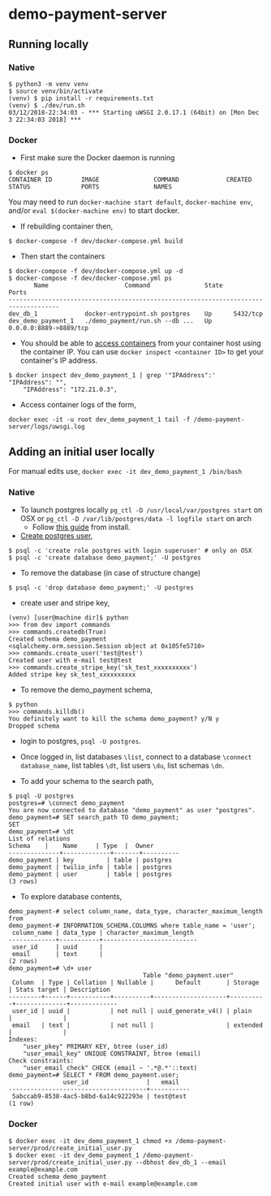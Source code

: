 # demo-payment-server

## Running locally
### Native

```
$ python3 -m venv venv
$ source venv/bin/activate
(venv) $ pip install -r requirements.txt
(venv) $ ./dev/run.sh
03/12/2018-22:34:03 - *** Starting uWSGI 2.0.17.1 (64bit) on [Mon Dec  3 22:34:03 2018] ***
```

### Docker

* First make sure the Docker daemon is running

```
$ docker ps
CONTAINER ID        IMAGE               COMMAND             CREATED             STATUS              PORTS               NAMES
```

You may need to run `docker-machine start default`, `docker-machine env`,
and/or `eval $(docker-machine env)` to start docker.

* If rebuilding container then,

```
$ docker-compose -f dev/docker-compose.yml build
```

* Then start the containers

```
$ docker-compose -f dev/docker-compose.yml up -d
$ docker-compose -f dev/docker-compose.yml ps
       Name                     Command               State           Ports
------------------------------------------------------------------------------------
dev_db_1             docker-entrypoint.sh postgres    Up      5432/tcp
dev_demo_payment_1   ./demo_payment/run.sh --db ...   Up      0.0.0.0:8889->8889/tcp            
```

* You should be able to [access containers](https://github.com/docker/for-win/issues/221#issuecomment-260028907)
from your container host using the container IP. You can use
`docker inspect <container ID>` to get your container's IP address.

```
$ docker inspect dev_demo_payment_1 | grep '"IPAddress":'
"IPAddress": "",
    "IPAddress": "172.21.0.3",
```

* Access container logs of the form,

```
docker exec -it -u root dev_demo_payment_1 tail -f /demo-payment-server/logs/uwsgi.log
```

## Adding an initial user locally

For manual edits use, `docker exec -it dev_demo_payment_1 /bin/bash`

### Native

* To launch postgres locally `pg_ctl -D /usr/local/var/postgres start` on OSX
  or `pg_ctl -D /var/lib/postgres/data -l logfile start` on arch
  * Follow [this guide](https://linuxhint.com/install-postgresql-10-arch-linux/)
    from install.
* [Create postgres user](https://www.postgresql.org/docs/current/sql-createrole.html),

```
$ psql -c 'create role postgres with login superuser' # only on OSX
$ psql -c 'create database demo_payment;' -U postgres
```

* To remove the database (in case of structure change)

```
$ psql -c 'drop database demo_payment;' -U postgres
```

* create user and stripe key,

```
(venv) [user@machine dir]$ python
>>> from dev import commands
>>> commands.createdb(True)
Created schema demo_payment
<sqlalchemy.orm.session.Session object at 0x105fe5710>
>>> commands.create_user('test@test')
Created user with e-mail test@test
>>> commands.create_stripe_key('sk_test_xxxxxxxxxx')
Added stripe key sk_test_xxxxxxxxxx
```

* To remove the demo_payment schema,

```
$ python
>>> commands.killdb()
You definitely want to kill the schema demo_payment? y/N y
Dropped schema
```

* login to postgres, `psql -U postgres`.
* Once logged in, list databases `\list`, connect to a database
  `\connect database_name`, list tables `\dt`, list users `\du`, list schemas
  `\dn`.

* To add your schema to the search path,

```
$ psql -U postgres
postgres=# \connect demo_payment
You are now connected to database "demo_payment" as user "postgres".
demo_payment=# SET search_path TO demo_payment;
SET
demo_payment=# \dt
List of relations
Schema    |    Name     | Type  |  Owner
--------------+-------------+-------+----------
demo_payment | key         | table | postgres
demo_payment | twilio_info | table | postgres
demo_payment | user        | table | postgres
(3 rows)
```

* To explore database contents,

```
demo_payment-# select column_name, data_type, character_maximum_length from
demo_payment-# INFORMATION_SCHEMA.COLUMNS where table_name = 'user';
 column_name | data_type | character_maximum_length
-------------+-----------+--------------------------
 user_id     | uuid      |
 email       | text      |
(2 rows)
demo_payment=# \d+ user
                                     Table "demo_payment.user"
 Column  | Type | Collation | Nullable |      Default       | Storage  | Stats target | Description
---------+------+-----------+----------+--------------------+----------+--------------+-------------
 user_id | uuid |           | not null | uuid_generate_v4() | plain    |              |
 email   | text |           | not null |                    | extended |              |
Indexes:
    "user_pkey" PRIMARY KEY, btree (user_id)
    "user_email_key" UNIQUE CONSTRAINT, btree (email)
Check constraints:
    "user_email_check" CHECK (email ~ '.*@.*'::text)
demo_payment=# SELECT * FROM demo_payment.user;
               user_id                |   email
--------------------------------------+-----------
 5abccab9-8538-4ac5-b8bd-6a14c922293e | test@test
(1 row)
```

### Docker

```
$ docker exec -it dev_demo_payment_1 chmod +x /demo-payment-server/prod/create_initial_user.py
$ docker exec -it dev_demo_payment_1 /demo-payment-server/prod/create_initial_user.py --dbhost dev_db_1 --email example@example.com
Created schema demo_payment
Created initial user with e-mail example@example.com
```
